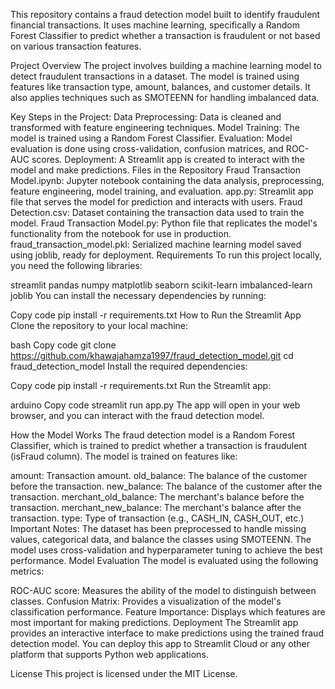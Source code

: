 This repository contains a fraud detection model built to identify fraudulent financial transactions. It uses machine learning, specifically a Random Forest Classifier to predict whether a transaction is fraudulent or not based on various transaction features.

Project Overview
The project involves building a machine learning model to detect fraudulent transactions in a dataset. The model is trained using features like transaction type, amount, balances, and customer details. It also applies techniques such as SMOTEENN for handling imbalanced data.

Key Steps in the Project:
Data Preprocessing: Data is cleaned and transformed with feature engineering techniques.
Model Training: The model is trained using a Random Forest Classifier.
Evaluation: Model evaluation is done using cross-validation, confusion matrices, and ROC-AUC scores.
Deployment: A Streamlit app is created to interact with the model and make predictions.
Files in the Repository
Fraud Transaction Model.ipynb: Jupyter notebook containing the data analysis, preprocessing, feature engineering, model training, and evaluation.
app.py: Streamlit app file that serves the model for prediction and interacts with users.
Fraud Detection.csv: Dataset containing the transaction data used to train the model.
Fraud Transaction Model.py: Python file that replicates the model's functionality from the notebook for use in production.
fraud_transaction_model.pkl: Serialized machine learning model saved using joblib, ready for deployment.
Requirements
To run this project locally, you need the following libraries:

streamlit
pandas
numpy
matplotlib
seaborn
scikit-learn
imbalanced-learn
joblib
You can install the necessary dependencies by running:

Copy code
pip install -r requirements.txt
How to Run the Streamlit App
Clone the repository to your local machine:

bash
Copy code
git clone https://github.com/khawajahamza1997/fraud_detection_model.git
cd fraud_detection_model
Install the required dependencies:

Copy code
pip install -r requirements.txt
Run the Streamlit app:

arduino
Copy code
streamlit run app.py
The app will open in your web browser, and you can interact with the fraud detection model.

How the Model Works
The fraud detection model is a Random Forest Classifier, which is trained to predict whether a transaction is fraudulent (isFraud column). The model is trained on features like:

amount: Transaction amount.
old_balance: The balance of the customer before the transaction.
new_balance: The balance of the customer after the transaction.
merchant_old_balance: The merchant's balance before the transaction.
merchant_new_balance: The merchant's balance after the transaction.
type: Type of transaction (e.g., CASH_IN, CASH_OUT, etc.)
Important Notes:
The dataset has been preprocessed to handle missing values, categorical data, and balance the classes using SMOTEENN.
The model uses cross-validation and hyperparameter tuning to achieve the best performance.
Model Evaluation
The model is evaluated using the following metrics:

ROC-AUC score: Measures the ability of the model to distinguish between classes.
Confusion Matrix: Provides a visualization of the model's classification performance.
Feature Importance: Displays which features are most important for making predictions.
Deployment
The Streamlit app provides an interactive interface to make predictions using the trained fraud detection model. You can deploy this app to Streamlit Cloud or any other platform that supports Python web applications.

License
This project is licensed under the MIT License.

